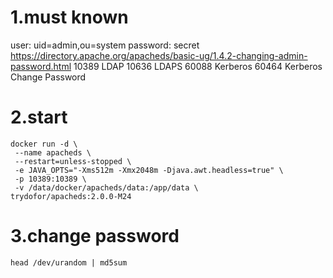 # 1.must known
user: uid=admin,ou=system
password: secret
https://directory.apache.org/apacheds/basic-ug/1.4.2-changing-admin-password.html
10389 LDAP
10636 LDAPS
60088 Kerberos
60464 Kerberos Change Password

# 2.start
```
docker run -d \
 --name apacheds \
 --restart=unless-stopped \
 -e JAVA_OPTS="-Xms512m -Xmx2048m -Djava.awt.headless=true" \
 -p 10389:10389 \
 -v /data/docker/apacheds/data:/app/data \
trydofor/apacheds:2.0.0-M24
```


# 3.change password

`head /dev/urandom | md5sum`